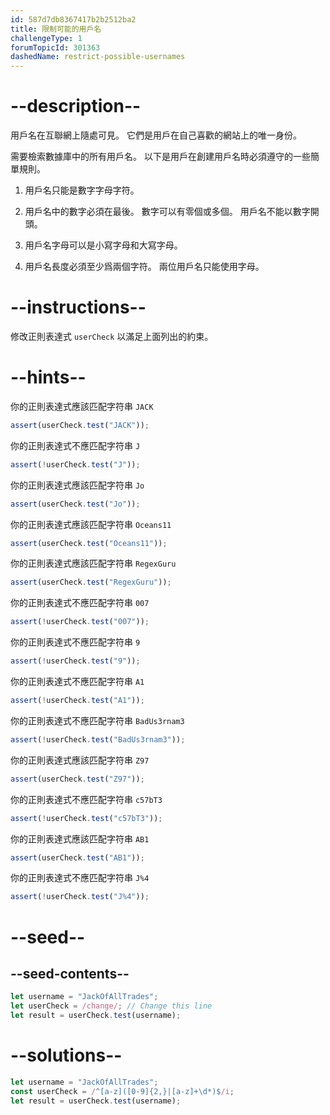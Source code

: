 ```yaml
---
id: 587d7db8367417b2b2512ba2
title: 限制可能的用戶名
challengeType: 1
forumTopicId: 301363
dashedName: restrict-possible-usernames
---
```


# --description--

用戶名在互聯網上隨處可見。 它們是用戶在自己喜歡的網站上的唯一身份。

需要檢索數據庫中的所有用戶名。 以下是用戶在創建用戶名時必須遵守的一些簡單規則。

1. 用戶名只能是數字字母字符。

2. 用戶名中的數字必須在最後。 數字可以有零個或多個。 用戶名不能以數字開頭。

3. 用戶名字母可以是小寫字母和大寫字母。

4. 用戶名長度必須至少爲兩個字符。 兩位用戶名只能使用字母。

# --instructions--

修改正則表達式 `userCheck` 以滿足上面列出的約束。

# --hints--

你的正則表達式應該匹配字符串 `JACK`

```js
assert(userCheck.test("JACK"));
```

你的正則表達式不應匹配字符串 `J`

```js
assert(!userCheck.test("J"));
```

你的正則表達式應該匹配字符串 `Jo`

```js
assert(userCheck.test("Jo"));
```

你的正則表達式應該匹配字符串 `Oceans11`

```js
assert(userCheck.test("Oceans11"));
```

你的正則表達式應該匹配字符串 `RegexGuru`

```js
assert(userCheck.test("RegexGuru"));
```

你的正則表達式不應匹配字符串 `007`

```js
assert(!userCheck.test("007"));
```

你的正則表達式不應匹配字符串 `9`

```js
assert(!userCheck.test("9"));
```

你的正則表達式不應匹配字符串 `A1`

```js
assert(!userCheck.test("A1"));
```

你的正則表達式不應匹配字符串 `BadUs3rnam3`

```js
assert(!userCheck.test("BadUs3rnam3"));
```

你的正則表達式應該匹配字符串 `Z97`

```js
assert(userCheck.test("Z97"));
```

你的正則表達式不應匹配字符串 `c57bT3`

```js
assert(!userCheck.test("c57bT3"));
```

你的正則表達式應該匹配字符串 `AB1`

```js
assert(userCheck.test("AB1"));
```

你的正則表達式不應匹配字符串 `J%4`

```js
assert(!userCheck.test("J%4"));
```

# --seed--

## --seed-contents--

```js
let username = "JackOfAllTrades";
let userCheck = /change/; // Change this line
let result = userCheck.test(username);
```

# --solutions--

```js
let username = "JackOfAllTrades";
const userCheck = /^[a-z]([0-9]{2,}|[a-z]+\d*)$/i;
let result = userCheck.test(username);
```
